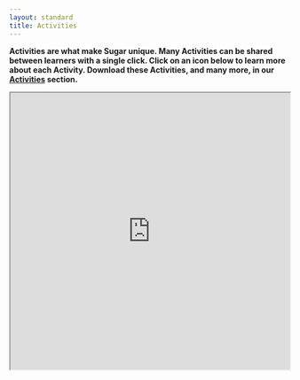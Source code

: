 ```yaml
---
layout: standard
title: Activities
---
```

**Activities are what make Sugar unique. Many Activities can be shared between learners with a single click. Click on an icon below to learn more about each Activity. Download these Activities, and many more, in our [Activities](http://activities.sugarlabs.org/) section.**

<iframe style="width: 100%;" height="500" src="https://activities-2.sugarlabs.org/"></iframe>
